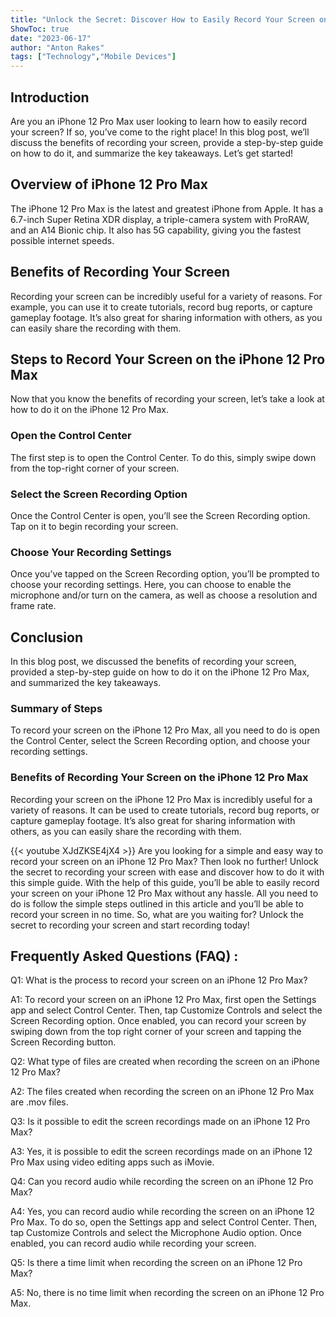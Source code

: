```yaml
---
title: "Unlock the Secret: Discover How to Easily Record Your Screen on iPhone 12 Pro Max!"
ShowToc: true 
date: "2023-06-17"
author: "Anton Rakes" 
tags: ["Technology","Mobile Devices"]
---
```

## Introduction 
Are you an iPhone 12 Pro Max user looking to learn how to easily record your screen? If so, you’ve come to the right place! In this blog post, we’ll discuss the benefits of recording your screen, provide a step-by-step guide on how to do it, and summarize the key takeaways. Let’s get started!

## Overview of iPhone 12 Pro Max
The iPhone 12 Pro Max is the latest and greatest iPhone from Apple. It has a 6.7-inch Super Retina XDR display, a triple-camera system with ProRAW, and an A14 Bionic chip. It also has 5G capability, giving you the fastest possible internet speeds.

## Benefits of Recording Your Screen
Recording your screen can be incredibly useful for a variety of reasons. For example, you can use it to create tutorials, record bug reports, or capture gameplay footage. It’s also great for sharing information with others, as you can easily share the recording with them.

## Steps to Record Your Screen on the iPhone 12 Pro Max
Now that you know the benefits of recording your screen, let’s take a look at how to do it on the iPhone 12 Pro Max.

### Open the Control Center
The first step is to open the Control Center. To do this, simply swipe down from the top-right corner of your screen.

### Select the Screen Recording Option
Once the Control Center is open, you’ll see the Screen Recording option. Tap on it to begin recording your screen.

### Choose Your Recording Settings
Once you’ve tapped on the Screen Recording option, you’ll be prompted to choose your recording settings. Here, you can choose to enable the microphone and/or turn on the camera, as well as choose a resolution and frame rate.

## Conclusion
In this blog post, we discussed the benefits of recording your screen, provided a step-by-step guide on how to do it on the iPhone 12 Pro Max, and summarized the key takeaways. 

### Summary of Steps
To record your screen on the iPhone 12 Pro Max, all you need to do is open the Control Center, select the Screen Recording option, and choose your recording settings.

### Benefits of Recording Your Screen on the iPhone 12 Pro Max
Recording your screen on the iPhone 12 Pro Max is incredibly useful for a variety of reasons. It can be used to create tutorials, record bug reports, or capture gameplay footage. It’s also great for sharing information with others, as you can easily share the recording with them.

{{< youtube XJdZKSE4jX4 >}} 
Are you looking for a simple and easy way to record your screen on an iPhone 12 Pro Max? Then look no further! Unlock the secret to recording your screen with ease and discover how to do it with this simple guide. With the help of this guide, you’ll be able to easily record your screen on your iPhone 12 Pro Max without any hassle. All you need to do is follow the simple steps outlined in this article and you’ll be able to record your screen in no time. So, what are you waiting for? Unlock the secret to recording your screen and start recording today!

## Frequently Asked Questions (FAQ) :
Q1: What is the process to record your screen on an iPhone 12 Pro Max?

A1: To record your screen on an iPhone 12 Pro Max, first open the Settings app and select Control Center. Then, tap Customize Controls and select the Screen Recording option. Once enabled, you can record your screen by swiping down from the top right corner of your screen and tapping the Screen Recording button.

Q2: What type of files are created when recording the screen on an iPhone 12 Pro Max?

A2: The files created when recording the screen on an iPhone 12 Pro Max are .mov files.

Q3: Is it possible to edit the screen recordings made on an iPhone 12 Pro Max?

A3: Yes, it is possible to edit the screen recordings made on an iPhone 12 Pro Max using video editing apps such as iMovie.

Q4: Can you record audio while recording the screen on an iPhone 12 Pro Max?

A4: Yes, you can record audio while recording the screen on an iPhone 12 Pro Max. To do so, open the Settings app and select Control Center. Then, tap Customize Controls and select the Microphone Audio option. Once enabled, you can record audio while recording your screen.

Q5: Is there a time limit when recording the screen on an iPhone 12 Pro Max?

A5: No, there is no time limit when recording the screen on an iPhone 12 Pro Max.


